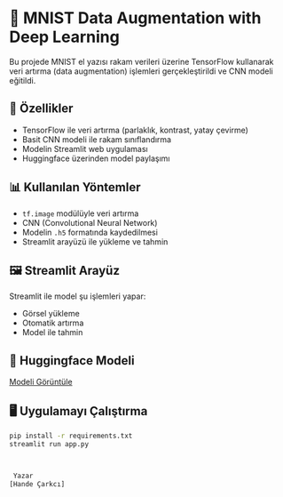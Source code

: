 # 🧠 MNIST Data Augmentation with Deep Learning

Bu projede MNIST el yazısı rakam verileri üzerine TensorFlow kullanarak veri artırma (data augmentation) işlemleri gerçekleştirildi ve CNN modeli eğitildi.

## 🚀 Özellikler
- TensorFlow ile veri artırma (parlaklık, kontrast, yatay çevirme)
- Basit CNN modeli ile rakam sınıflandırma
- Modelin Streamlit web uygulaması
- Huggingface üzerinden model paylaşımı

## 📊 Kullanılan Yöntemler
- `tf.image` modülüyle veri artırma
- CNN (Convolutional Neural Network)
- Modelin `.h5` formatında kaydedilmesi
- Streamlit arayüzü ile yükleme ve tahmin

## 🖼️ Streamlit Arayüz
Streamlit ile model şu işlemleri yapar:
- Görsel yükleme
- Otomatik artırma
- Model ile tahmin

## 🧠 Huggingface Modeli
[Modeli Görüntüle](https://huggingface.co/kullaniciadi/mnist-augmentation-model)

## 🖥️ Uygulamayı Çalıştırma

```bash
pip install -r requirements.txt
streamlit run app.py



 Yazar
[Hande Çarkcı]
